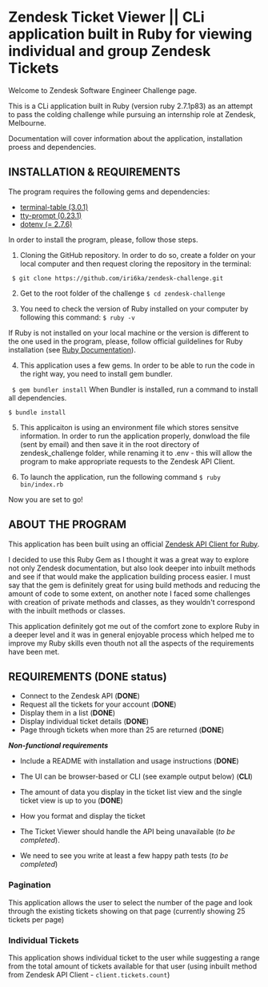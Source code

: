 # Zendesk Ticket Viewer || CLi application built in Ruby for viewing individual and group Zendesk Tickets

Welcome to Zendesk Software Engineer Challenge page. 

This is a CLi application built in Ruby (version ruby 2.7.1p83) as an attempt to pass the colding challenge while pursuing an internship role at Zendesk, Melbourne.

Documentation will cover information about the application, installation proess and dependencies.

## INSTALLATION & REQUIREMENTS

The program requires the following gems and dependencies:

  *  [terminal-table (3.0.1)](https://github.com/tj/terminal-table)
  *  [tty-prompt (0.23.1)](https://github.com/piotrmurach/tty-prompt)
  *  [dotenv (= 2.7.6)](https://rubygems.org/gems/dotenv/versions/2.1.1)

In order to install the program, please, follow those steps.
1. Cloning the GitHub repository. In order to do so, create a folder on your local computer and then request cloring the repository in the terminal:

``` $ git clone https://github.com/iri6ka/zendesk-challenge.git```

2. Get to the root folder of the challenge 
```$ cd zendesk-challenge ```

3. You need to check the version of Ruby installed on your computer by following this command:
```$ ruby -v```

If Ruby is not installed on your local machine or the version is different to the one used in the program, please, follow official guildelines for Ruby installation (see [Ruby Documentation](https://www.ruby-lang.org/en/documentation/installation/)).

4. This application uses a few gems. In order to be able to run the code in the right way, you need to install gem bundler. 

``` $ gem bundler install```
When Bundler is installed, run a command to install all dependencies.

```$ bundle install```

5. This applicaiton is using an environment file which stores sensitve information. In order to run the application properly, donwload the file (sent by email) and then save it in the root directory of zendesk_challenge folder, while renaming it to .env - this will allow the program to make appropriate requests to the Zendesk API Client.

6. To launch the application, run the following command
```$ ruby bin/index.rb```

Now you are set to go!

## ABOUT THE PROGRAM

This application has been built using an official [Zendesk API Client for Ruby](https://github.com/zendesk/zendesk_api_client_rb).

I decided to use this Ruby Gem as I thought it was a great way to explore not only Zendesk documentation, but also look deeper into inbuilt methods and see if that would make the application building process easier. I must say that the gem is definitely great for using build methods and reducing the amount of code to some extent, on another note I faced some challenges with creation of private methods and classes, as they wouldn't correspond with the inbuilt methods or classes. 

This application definitely got me out of the comfort zone to explore Ruby in a deeper level and it was in general enjoyable process which helped me to improve my Ruby skills even thouth not all the aspects of the requirements have been met.

## REQUIREMENTS (DONE status)

* Connect to the Zendesk API (**DONE**)
* Request all the tickets for your account (**DONE**)
* Display them in a list (**DONE**)
* Display individual ticket details (**DONE**)
* Page through tickets when more than 25 are returned (**DONE**)

***Non-functional requirements***
* Include a README with installation and usage instructions (**DONE**)

* The UI can be browser-based or CLI (see example output below) (**CLI**)

* The amount of data you display in the ticket list view and the single ticket view is up to
you (**DONE**)

* How you format and display the ticket 

* The Ticket Viewer should handle the API being unavailable (*to be completed*). 

* We need to see you write at least a few happy path tests (*to be completed*)

### Pagination
This application allows the user to select the number of the page and look through the existing tickets showing on that page (currently showing 25 tickets per page)

### Individual Tickets

This application shows individual ticket to the user while suggesting a range from the total amount of tickets available for that user 
(using inbuilt method from Zendesk API Client - ```client.tickets.count```)